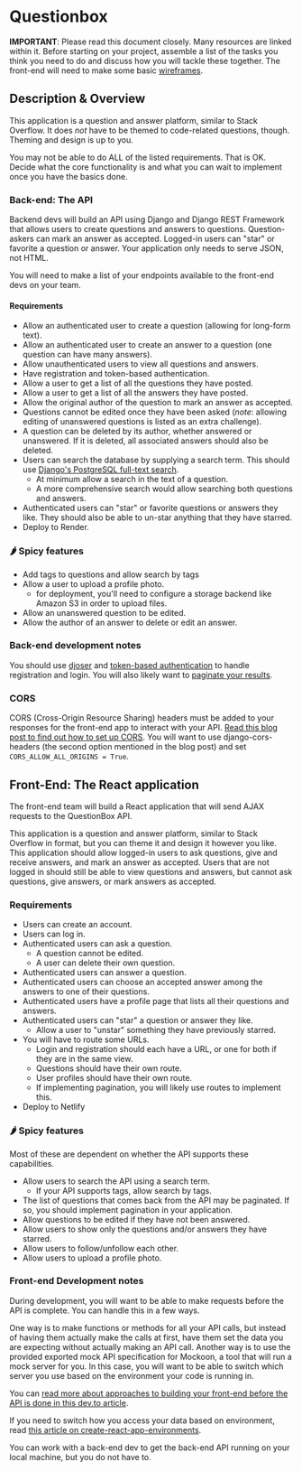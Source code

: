 # Questionbox

**IMPORTANT**: Please read this document closely. Many resources are linked within it. Before starting on your project, assemble a list of the tasks you think you need to do and discuss how you will tackle these together. The front-end will need to make some basic [wireframes](https://www.orbitmedia.com/blog/7-reasons-to-wireframe/#:~:text=for%20your%20website.-,Wireframes%20are%20simple%20black%20and%20white%20layouts%20that%20outline%20the,focusing%20on%20a%20site's%20structure).


## Description & Overview

This application is a question and answer platform, similar to Stack Overflow. It does _not_ have to be themed to code-related questions, though. Theming and design is up to you.

You may not be able to do ALL of the listed requirements. That is OK. Decide what the core functionality is and what you can wait to implement once you have the basics done.

### Back-end: The API

Backend devs will build an API using Django and Django REST Framework that allows users to create questions and answers to questions. Question-askers can mark an answer as accepted. Logged-in users can "star" or favorite a question or answer. Your application only needs to serve JSON, not HTML.

You will need to make a list of your endpoints available to the front-end devs on your team.

#### Requirements

- Allow an authenticated user to create a question (allowing for long-form text).
- Allow an authenticated user to create an answer to a question (one question can have many answers).
- Allow unauthenticated users to view all questions and answers.
- Have registration and token-based authentication.
- Allow a user to get a list of all the questions they have posted.
- Allow a user to get a list of all the answers they have posted.
- Allow the original author of the question to mark an answer as accepted.
- Questions cannot be edited once they have been asked (_note_: allowing editing of unanswered questions is listed as an extra challenge).
- A question can be deleted by its author, whether answered or unanswered. If it is deleted, all associated answers should also be deleted.
- Users can search the database by supplying a search term. This should use [Django's PostgreSQL full-text search](https://docs.djangoproject.com/en/3.0/ref/contrib/postgres/search/).
  - At minimum allow a search in the text of a question.
  - A more comprehensive search would allow searching both questions and answers.
- Authenticated users can "star" or favorite questions or answers they like. They should also be able to un-star anything that they have starred.
- Deploy to Render.

### 🌶️ Spicy features

- Add tags to questions and allow search by tags
- Allow a user to upload a profile photo.
  - for deployment, you'll need to configure a storage backend like Amazon S3 in order to upload files.
- Allow an unanswered question to be edited.
- Allow the author of an answer to delete or edit an answer.

### Back-end development notes

You should use [djoser](https://djoser.readthedocs.io/en/latest/) and [token-based authentication](https://www.django-rest-framework.org/api-guide/authentication/#tokenauthentication) to handle registration and login. You will also likely want to [paginate your results](https://www.django-rest-framework.org/api-guide/pagination/#pagination).

### CORS

CORS (Cross-Origin Resource Sharing) headers must be added to your responses for the front-end app to interact with your API. [Read this blog post to find out how to set up CORS](https://www.techiediaries.com/django-cors/). You will want to use django-cors-headers (the second option mentioned in the blog post) and set `CORS_ALLOW_ALL_ORIGINS = True`.

## Front-End: The React application

The front-end team will build a React application that will send AJAX requests to the QuestionBox API.

This application is a question and answer platform, similar to Stack Overflow in format, but you can theme it and design it however you like. This application should allow logged-in users to ask questions, give and receive answers, and mark an answer as accepted. Users that are not logged in should still be able to view questions and answers, but cannot ask questions, give answers, or mark answers as accepted.

### Requirements

- Users can create an account.
- Users can log in.
- Authenticated users can ask a question.
  - A question cannot be edited.
  - A user can delete their own question.
- Authenticated users can answer a question.
- Authenticated users can choose an accepted answer among the answers to one of their questions.
- Authenticated users have a profile page that lists all their questions and answers.
- Authenticated users can "star" a question or answer they like.
  - Allow a user to "unstar" something they have previously starred.
- You will have to route some URLs.
  - Login and registration should each have a URL, or one for both if they are in the same view.
  - Questions should have their own route.
  - User profiles should have their own route.
  - If implementing pagination, you will likely use routes to implement this.
- Deploy to Netlify

### 🌶️ Spicy features

Most of these are dependent on whether the API supports these capabilities.

- Allow users to search the API using a search term.
  - If your API supports tags, allow search by tags.
- The list of questions that comes back from the API may be paginated. If so, you should implement pagination in your application.
- Allow questions to be edited if they have not been answered.
- Allow users to show only the questions and/or answers they have starred.
- Allow users to follow/unfollow each other.
- Allow users to upload a profile photo.

### Front-end Development notes

During development, you will want to be able to make requests before the API is complete. You can handle this in a few ways.

One way is to make functions or methods for all your API calls, but instead of having them actually make the calls at first, have them set the data you are expecting without actually making an API call. Another way is to use the provided exported mock API specification for Mockoon, a tool that will run a mock server for you. In this case, you will want to be able to switch which server you use based on the environment your code is running in.

You can [read more about approaches to building your front-end before the API is done in this dev.to article](https://dev.to/momentum/how-to-build-a-front-end-app-before-you-have-an-api-3ai3).

If you need to switch how you access your data based on environment, read [this article on create-react-app-environments](https://medium.com/@tacomanator/environments-with-create-react-app-7b645312c09d).

You can work with a back-end dev to get the back-end API running on your local machine, but you do not have to.
